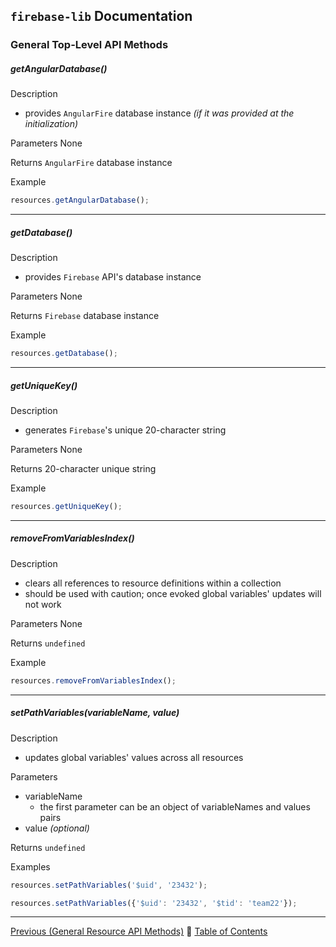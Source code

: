 ## `firebase-lib` Documentation

### General Top-Level API Methods

##### getAngularDatabase()

Description

* provides `AngularFire` database instance *(if it was provided at the initialization)*

Parameters None
  
Returns `AngularFire` database instance

Example

```javascript
resources.getAngularDatabase();
```

---

##### getDatabase()

Description

* provides `Firebase` API's database instance

Parameters None
  
Returns `Firebase` database instance

Example

```javascript
resources.getDatabase();
```

---

##### getUniqueKey()

Description

* generates `Firebase`'s unique 20-character string

Parameters None
  
Returns 20-character unique string

Example

```javascript
resources.getUniqueKey();
```

---

##### removeFromVariablesIndex()

Description

* clears all references to resource definitions within a collection
* should be used with caution; once evoked global variables' updates will not work

Parameters None
  
Returns `undefined`

Example

```javascript
resources.removeFromVariablesIndex();
```

---

##### setPathVariables(variableName, value)

Description

* updates global variables' values across all resources

Parameters

* variableName
  * the first parameter can be an object of variableNames and values pairs
* value *(optional)*
  
Returns `undefined`

Examples

```javascript
resources.setPathVariables('$uid', '23432');
```

```javascript
resources.setPathVariables({'$uid': '23432', '$tid': 'team22'});
```

---

[Previous (General Resource API Methods)](./20-general-resource-api-methods.md) :palm_tree:
[Table of Contents](../README.md)
